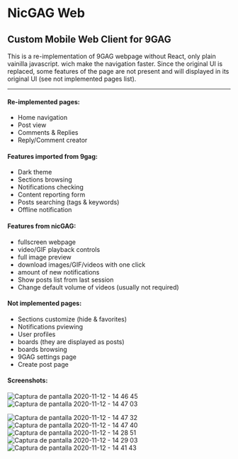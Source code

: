 # NicGAG Web
## Custom Mobile Web Client for 9GAG

This is a re-implementation of 9GAG webpage without React, only plain vainilla javascript. wich make the navigation faster. Since the original UI is replaced, some features of the page are not present and will displayed in its original UI (see not implemented pages list).
<hr>

#### Re-implemented pages:
<ul>
<li>Home navigation</li>
<li>Post view</li>
<li>Comments & Replies</li>
<li>Reply/Comment creator</li>
</ul>

#### Features imported from 9gag:
<ul>
<li>Dark theme</li>
<li>Sections  browsing</li>
<li>Notifications checking</li>
<li>Content reporting form</li>
<li>Posts searching (tags & keywords)</li>
<li>Offline notification</li>
</ul>

#### Features from nicGAG:
<ul>
<li>fullscreen webpage</li>
<li>video/GIF playback controls</li>
<li>full image preview</li>
<li>download images/GIF/videos with one click</li>
<li>amount of new notifications</li>
<li>Show posts list from last session</li>
<li>Change default volume of videos (usually not required)</li>
</ul>

#### <b>Not implemented pages:</b>
<ul>
<li>Sections customize (hide & favorites)</li>
<li>Notifications pviewing</li>
<li>User profiles</li>
<li>boards (they are displayed as posts)</li>
<li>boards browsing</li>
<li>9GAG settings page</li>
<li>Create post page</li>
</ul>

#### Screenshots:
![Captura de pantalla 2020-11-12 - 14 46 45](https://user-images.githubusercontent.com/16857233/98980428-5cf6c700-24fb-11eb-9463-61e7850099bf.png) ![Captura de pantalla 2020-11-12 - 14 47 03](https://user-images.githubusercontent.com/16857233/98980433-5e27f400-24fb-11eb-9984-ad9b86314111.png)

![Captura de pantalla 2020-11-12 - 14 47 32](https://user-images.githubusercontent.com/16857233/98980436-5f592100-24fb-11eb-9c98-6c43a4ef119e.png) ![Captura de pantalla 2020-11-12 - 14 47 40](https://user-images.githubusercontent.com/16857233/98980441-608a4e00-24fb-11eb-822b-83d80f40f913.png) ![Captura de pantalla 2020-11-12 - 14 28 51](https://user-images.githubusercontent.com/16857233/98980453-63853e80-24fb-11eb-9274-c8c3710f91b6.png) ![Captura de pantalla 2020-11-12 - 14 29 03](https://user-images.githubusercontent.com/16857233/98980462-64b66b80-24fb-11eb-905e-9496c421a1aa.png) ![Captura de pantalla 2020-11-12 - 14 41 43](https://user-images.githubusercontent.com/16857233/98980467-65e79880-24fb-11eb-846e-e77117f615b9.png)
